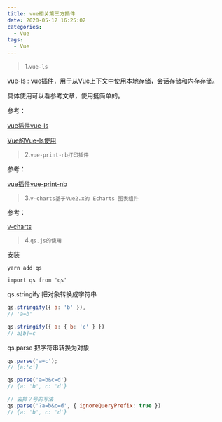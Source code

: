 ```yaml
---
title: vue相关第三方插件
date: 2020-05-12 16:25:02
categories:
  - Vue
tags:
  - Vue
---
```


> 1.<code>vue-ls</code>

vue-ls : vue插件，用于从Vue上下文中使用本地存储，会话存储和内存存储。

<!-- more -->

具体使用可以看参考文章，使用挺简单的。

参考：

[vue插件vue-ls](https://www.dazhuanlan.com/2019/11/30/5de15053e3589/)

[Vue的Vue-ls使用](https://www.jianshu.com/p/ab7f67878279)

> 2.<code>vue-print-nb打印插件</code>

参考：

[vue插件vue-print-nb](https://www.npmjs.com/package/vue-print-nb)

> 3.<code>v-charts基于Vue2.x的 Echarts 图表组件</code>

参考：

[v-charts](https://vue-echarts.github.io/)

> 4.<code>qs.js的使用</code>

安装
```
yarn add qs

import qs from 'qs'
```

qs.stringify 把对象转换成字符串
```js
qs.stringify({ a: 'b' }), 
// 'a=b'

qs.stringify({ a: { b: 'c' } })
// a[b]=c
```

qs.parse 把字符串转换为对象
```js
qs.parse('a=c'); 
// {a:'c'}

qs.parse('a=b&c=d')
// {a: 'b', c: 'd'}

// 去掉？号的写法
qs.parse('?a=b&c=d', { ignoreQueryPrefix: true })
// {a: 'b', c: 'd'}

```



